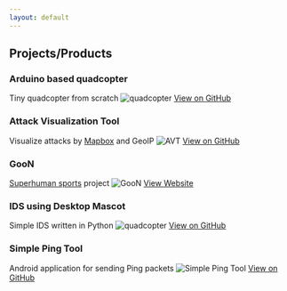 ```yaml
---
layout: default
---
```


## Projects/Products
### Arduino based quadcopter
Tiny quadcopter from scratch
![quadcopter](http://tuz358.github.io/img/quadcopter.png)
[View on GitHub](http://github.com/tuz358/quadcopter_mk-I/)

### Attack Visualization Tool
Visualize attacks by [Mapbox](https://www.mapbox.com) and GeoIP
![AVT](http://tuz358.github.io/img/avt.gif)
[View on GitHub](http://github.com/tuz358/Attack-Visualization-Tool)

### GooN
[Superhuman sports](https://superhuman-sports.org/) project
![GooN](http://tuz358.github.io/img/goon.png)
[View Website](http://goon.design/)

### IDS using Desktop Mascot
Simple IDS written in Python
![quadcopter](http://tuz358.github.io/img/ids.gif)
[View on GitHub](http://github.com/tuz358/IDS-Desktop-Mascot/)

### Simple Ping Tool
Android application for sending Ping packets
![Simple Ping Tool](http://tuz358.github.io/img/spt.jpg)
[View on GitHub](http://github.com/tuz358/Simple-Ping-Tool/)
